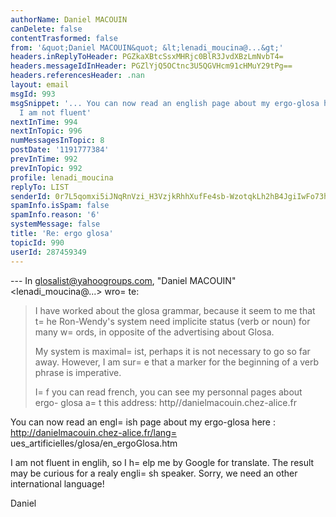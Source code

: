 ```yaml
---
authorName: Daniel MACOUIN
canDelete: false
contentTrasformed: false
from: '&quot;Daniel MACOUIN&quot; &lt;lenadi_moucina@...&gt;'
headers.inReplyToHeader: PGZkaXBtcSsxMHRjc0BlR3JvdXBzLmNvbT4=
headers.messageIdInHeader: PGZlYjQ5OCtnc3U5QGVHcm91cHMuY29tPg==
headers.referencesHeader: .nan
layout: email
msgId: 993
msgSnippet: '... You can now read an english page about my ergo-glosa here : http://danielmacouin.chez-alice.fr/langues_artificielles/glosa/en_ergoGlosa.htm
  I am not fluent'
nextInTime: 994
nextInTopic: 996
numMessagesInTopic: 8
postDate: '1191777384'
prevInTime: 992
prevInTopic: 992
profile: lenadi_moucina
replyTo: LIST
senderId: 0r7L5qomxi5iJNqRnVzi_H3VzjkRhhXufFe4sb-WzotqkLh2hB4JgiIwFo73hqBzWQFvg6AeKaiF6_GqNZLGtaqZt62EPfeui0qWun-Zjl5t
spamInfo.isSpam: false
spamInfo.reason: '6'
systemMessage: false
title: 'Re: ergo glosa'
topicId: 990
userId: 287459349
---
```


--- In glosalist@yahoogroups.com, "Daniel MACOUIN"
<lenadi_moucina@...> wro=
te:
>
> I have worked about the glosa grammar, because it seem to me that t=
he 
> Ron-Wendy's system need implicite status (verb or noun) for many 
> w=
ords, in opposite of the advertising about Glosa.
> 
> My system is maximal=
ist, perhaps it is not necessary to go so far 
> away. 
> However, I am sur=
e that a marker for the beginning of a verb phrase 
> is imperative.
> 
> I=
f you can read french, you can see my personnal pages about ergo-
> glosa a=
t this address: http//danielmacouin.chez-alice.fr

You can now read an engl=
ish page about my ergo-glosa here :
http://danielmacouin.chez-alice.fr/lang=
ues_artificielles/glosa/en_ergoGlosa.htm

I am not fluent in englih, so I h=
elp me by Google for translate. The
result may be curious for a realy engli=
sh speaker. Sorry, we need an
other international language!

Daniel


